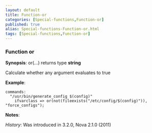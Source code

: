 ```yaml
---
layout: default
title: Function-or
categories: [Special-functions,Function-or]
published: true
alias: Special-functions-Function-or.html
tags: [Special-functions,Function-or]
---
```


### Function or

**Synopsis**: or(...) returns type **string**

  

Calculate whether any argument evaluates to true

**Example**:  
   

```
commands:
  "/usr/bin/generate_config $(config)"
    ifvarclass => or(not(fileexists("/etc/config/$(config)")), "force_configs");
```

**Notes**:  
   
 *History*: Was introduced in 3.2.0, Nova 2.1.0 (2011)
